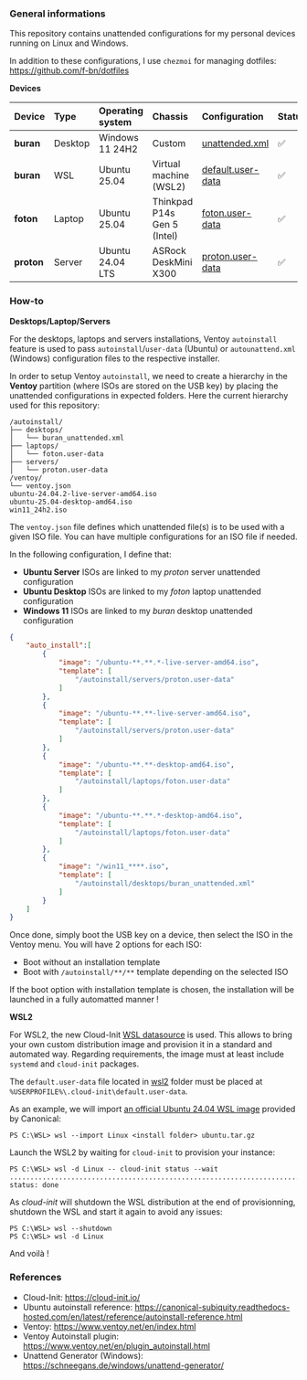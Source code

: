 ### General informations

This repository contains unattended configurations for my personal devices running on Linux and Windows.

In addition to these configurations, I use `chezmoi` for managing dotfiles: https://github.com/f-bn/dotfiles

**Devices**

| Device         | Type      | Operating system | Chassis                     | Configuration | Status    |
| :--------------| :---------| :----------------| :---------------------------| :-------------| :---------|
| **buran**      | Desktop   | Windows 11 24H2  | Custom                      | [unattended.xml](./desktops/buran_unattended.xml) | ✅ |
| **buran**      | WSL       | Ubuntu 25.04     | Virtual machine (WSL2)      | [default.user-data](./wsl2/default.user-data)     | ✅ |
| **foton**      | Laptop    | Ubuntu 25.04     | Thinkpad P14s Gen 5 (Intel) | [foton.user-data](./laptops/foton.user-data)      | ✅ |
| **proton**     | Server    | Ubuntu 24.04 LTS | ASRock DeskMini X300        | [proton.user-data](./servers/proton.user-data)    | ✅ |

### How-to

**Desktops/Laptop/Servers**

For the desktops, laptops and servers installations, Ventoy `autoinstall` feature is used to pass `autoinstall`/`user-data` (Ubuntu) or `autounattend.xml` (Windows) configuration files to the respective installer.

In order to setup Ventoy `autoinstall`, we need to create a hierarchy in the **Ventoy** partition (where ISOs are stored on the USB key) by placing the unattended configurations in expected folders. Here the current hierarchy used for this repository:

```shell
/autoinstall/
├── desktops/
│   └── buran_unattended.xml
├── laptops/
│   └── foton.user-data
├── servers/
│   └── proton.user-data
/ventoy/
└── ventoy.json
ubuntu-24.04.2-live-server-amd64.iso
ubuntu-25.04-desktop-amd64.iso
win11_24h2.iso
```

The `ventoy.json` file defines which unattended file(s) is to be used with a given ISO file. You can have multiple configurations for an ISO file if needed.

In the following configuration, I define that:
  - **Ubuntu Server** ISOs are linked to my *proton* server unattended configuration
  - **Ubuntu Desktop** ISOs are linked to my *foton* laptop unattended configuration
  - **Windows 11** ISOs are linked to my *buran* desktop unattended configuration

```json
{
    "auto_install":[
        {
            "image": "/ubuntu-**.**.*-live-server-amd64.iso",
            "template": [
                "/autoinstall/servers/proton.user-data"
            ]
        },
        {
            "image": "/ubuntu-**.**-live-server-amd64.iso",
            "template": [
                "/autoinstall/servers/proton.user-data"
            ]
        },
        {
            "image": "/ubuntu-**.**-desktop-amd64.iso",
            "template": [
                "/autoinstall/laptops/foton.user-data"
            ]
        },
        {
            "image": "/ubuntu-**.**.*-desktop-amd64.iso",
            "template": [
                "/autoinstall/laptops/foton.user-data"
            ]
        },
        {
            "image": "/win11_****.iso",
            "template": [
                "/autoinstall/desktops/buran_unattended.xml"
            ]
        }
    ]
}
```

Once done, simply boot the USB key on a device, then select the ISO in the Ventoy menu. You will have 2 options for each ISO:
* Boot without an installation template
* Boot with `/autoinstall/**/**` template depending on the selected ISO

If the boot option with installation template is chosen, the installation will be launched in a fully automatted manner !

**WSL2**

For WSL2, the new Cloud-Init [WSL datasource](https://docs.cloud-init.io/en/latest/reference/datasources/wsl.html) is used. This allows to bring your own custom distribution image and provision it in a standard and automated way. Regarding requirements, the image must at least include `systemd` and `cloud-init` packages.

The `default.user-data` file located in [wsl2](./wsl2/default.user-data) folder must be placed at `%USERPROFILE%\.cloud-init\default.user-data`.

As an example, we will import [an official Ubuntu 24.04 WSL image](https://cloud-images.ubuntu.com/wsl/releases/noble/current/) provided by Canonical: 

```shell
PS C:\WSL> wsl --import Linux <install folder> ubuntu.tar.gz
```

Launch the WSL2 by waiting for `cloud-init` to provision your instance:

```shell
PS C:\WSL> wsl -d Linux -- cloud-init status --wait
...................................................................................................
status: done
```

As *cloud-init* will shutdown the WSL distribution at the end of provisionning, shutdown the WSL and start it again to avoid any issues:

```shell
PS C:\WSL> wsl --shutdown
PS C:\WSL> wsl -d Linux
```

And voilà !

### References

- Cloud-Init: https://cloud-init.io/
- Ubuntu autoinstall reference: https://canonical-subiquity.readthedocs-hosted.com/en/latest/reference/autoinstall-reference.html
- Ventoy: https://www.ventoy.net/en/index.html
- Ventoy Autoinstall plugin: https://www.ventoy.net/en/plugin_autoinstall.html
- Unattend Generator (Windows): https://schneegans.de/windows/unattend-generator/
